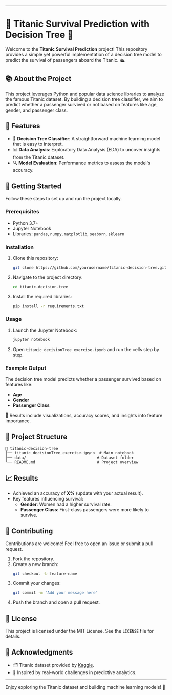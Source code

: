
---

# 🚢 Titanic Survival Prediction with Decision Tree 🌳

Welcome to the **Titanic Survival Prediction** project! This repository provides a simple yet powerful implementation of a decision tree model to predict the survival of passengers aboard the Titanic. 🛳️


## 📚 About the Project

This project leverages Python and popular data science libraries to analyze the famous Titanic dataset. By building a decision tree classifier, we aim to predict whether a passenger survived or not based on features like age, gender, and passenger class.

## 🧰 Features

- 🌟 **Decision Tree Classifier**: A straightforward machine learning model that is easy to interpret.
- 📊 **Data Analysis**: Exploratory Data Analysis (EDA) to uncover insights from the Titanic dataset.
- 🔍 **Model Evaluation**: Performance metrics to assess the model's accuracy.

## 🚀 Getting Started

Follow these steps to set up and run the project locally.

### Prerequisites

- Python 3.7+
- Jupyter Notebook
- Libraries: `pandas`, `numpy`, `matplotlib`, `seaborn`, `sklearn`

### Installation

1. Clone this repository:
   ```bash
   git clone https://github.com/yourusername/titanic-decision-tree.git
   ```
2. Navigate to the project directory:
   ```bash
   cd titanic-decision-tree
   ```
3. Install the required libraries:
   ```bash
   pip install -r requirements.txt
   ```

### Usage

1. Launch the Jupyter Notebook:
   ```bash
   jupyter notebook
   ```
2. Open `titanic_decisionTree_exercise.ipynb` and run the cells step by step.

### Example Output

The decision tree model predicts whether a passenger survived based on features like:
- **Age**
- **Gender**
- **Passenger Class**

🎉 Results include visualizations, accuracy scores, and insights into feature importance.

## 📁 Project Structure

```
📂 titanic-decision-tree
├── titanic_decisionTree_exercise.ipynb  # Main notebook
├── data/                               # Dataset folder
└── README.md                           # Project overview
```

## 📈 Results

- Achieved an accuracy of **X%** (update with your actual result).
- Key features influencing survival:
  - **Gender**: Women had a higher survival rate.
  - **Passenger Class**: First-class passengers were more likely to survive.

## 🤝 Contributing

Contributions are welcome! Feel free to open an issue or submit a pull request.

1. Fork the repository.
2. Create a new branch:
   ```bash
   git checkout -b feature-name
   ```
3. Commit your changes:
   ```bash
   git commit -m "Add your message here"
   ```
4. Push the branch and open a pull request.

## 📜 License

This project is licensed under the MIT License. See the `LICENSE` file for details.

## 🙌 Acknowledgments

- 🗂️ Titanic dataset provided by [Kaggle](https://www.kaggle.com/competitions/titanic/data).
- 📖 Inspired by real-world challenges in predictive analytics.

---

Enjoy exploring the Titanic dataset and building machine learning models! 🌟
